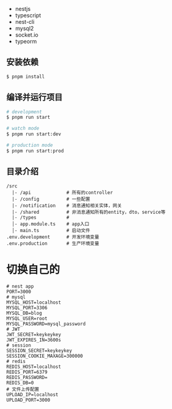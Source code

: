 - nestjs
- typescript
- nest-cli
- mysql2
- socket.io
- typeorm

## 安装依赖

```bash
$ pnpm install
```

## 编译并运行项目

```bash
# development
$ pnpm run start

# watch mode
$ pnpm run start:dev

# production mode
$ pnpm run start:prod
```

## 目录介绍

```shell
/src
  |- /api             # 所有的controller
  |- /config          # 一些配置
  |- /notification    # 消息通知相关实体，网关
  |- /shared          # 非消息通知所有的entity，dto，service等
  |- /types           #
  │- app.module.ts    # app入口
  │- main.ts          # 启动文件
.env.development      # 开发环境变量
.env.production       # 生产环境变量
```

# 切换自己的

```shell
# nest app
PORT=3000
# mysql
MYSQL_HOST=localhost
MYSQL_PORT=3306
MYSQL_DB=blog
MYSQL_USER=root
MYSQL_PASSWORD=mysql_password
# JWT
JWT_SECRET=keykeykey
JWT_EXPIRES_IN=3600s
# session
SESSION_SECRET=keykeykey
SESSION_COOKIE_MAXAGE=300000
# redis
REDIS_HOST=localhost
REDIS_PORT=6379
REDIS_PASSWORD=
REDIS_DB=0
# 文件上传配置
UPLOAD_IP=localhost
UPLOAD_PORT=3000
```
